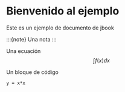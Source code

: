 # Bienvenido al ejemplo

Este es un ejemplo de documento de jbook

:::{note}
Una nota
:::

Una ecuación
$$
\int f(x) dx
$$

Un bloque de código
```
y = x*x
```


